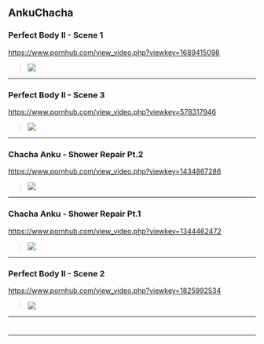## AnkuChacha 
### Perfect Body II - Scene 1
https://www.pornhub.com/view_video.php?viewkey=1689415098
>![](https://ci.phncdn.com/videos/201404/27/26076922/original/(m=ecuKGgaaaa)(mh=TDgusR40VbB-81HD)11.jpg)
---
### Perfect Body II - Scene 3
https://www.pornhub.com/view_video.php?viewkey=578317946
>![](https://di.phncdn.com/videos/201404/27/26077142/original/(m=ecuKGgaaaa)(mh=7wbB4VD0l0sklv7_)0.jpg)
---
### Chacha Anku - Shower Repair Pt.2
https://www.pornhub.com/view_video.php?viewkey=1434867286
>![](https://di.phncdn.com/videos/201411/22/35132741/original/(m=ecuKGgaaaa)(mh=oCUpXBmLL-HwgWN5)12.jpg)
---
### Chacha Anku - Shower Repair Pt.1
https://www.pornhub.com/view_video.php?viewkey=1344462472
>![](https://ci.phncdn.com/videos/201411/22/35132911/original/(m=ecuKGgaaaa)(mh=E5tCajWblVoa9ZHh)6.jpg)
---
### Perfect Body II - Scene 2
https://www.pornhub.com/view_video.php?viewkey=1825992534
>![](https://di.phncdn.com/videos/201404/27/26076972/original/(m=ecuKGgaaaa)(mh=c32UuFgYTzEqRixO)14.jpg)
---
### 

>![]()
---
